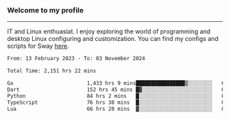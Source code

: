 ### Welcome to my profile

---

IT and Linux enthuasiat. I enjoy exploring the world of programming and desktop Linux configuring and customization. You can find my configs and scripts for Sway [here](https://github.com/uroborosq/mess-of-linux-configurations).

<!-- <div display="block">
 	<img align="left" width="48%" alt="isocalendar" src=".github/metrics/isocalendar_metrics.svg" />
	<img align="center" width="48%" alt="contributions" src=".github/metrics/contributions_metrics.svg" />
	<img align="center" alt="languages" src=".github/metrics/languages_metrics.svg" />
</div> -->

<!-- ![](https://komarev.com/ghpvc/?username=uroborosq&color=success&style=flat-square) -->
<!-- [](https://img.shields.io/github/last-commit/uroborosq/uroborosq?label=Profile%20updated&style=flat-square) -->

<!--START_SECTION:waka-->

```txt
From: 13 February 2023 - To: 03 November 2024

Total Time: 2,151 hrs 22 mins

Go                        1,433 hrs 9 mins████████████████▒░░░░░░░░   65.93 %
Dart                      152 hrs 45 mins █▓░░░░░░░░░░░░░░░░░░░░░░░   07.03 %
Python                    84 hrs 2 mins   █░░░░░░░░░░░░░░░░░░░░░░░░   03.87 %
TypeScript                76 hrs 38 mins  █░░░░░░░░░░░░░░░░░░░░░░░░   03.53 %
Lua                       66 hrs 20 mins  ▓░░░░░░░░░░░░░░░░░░░░░░░░   03.05 %
```

<!--END_SECTION:waka-->
